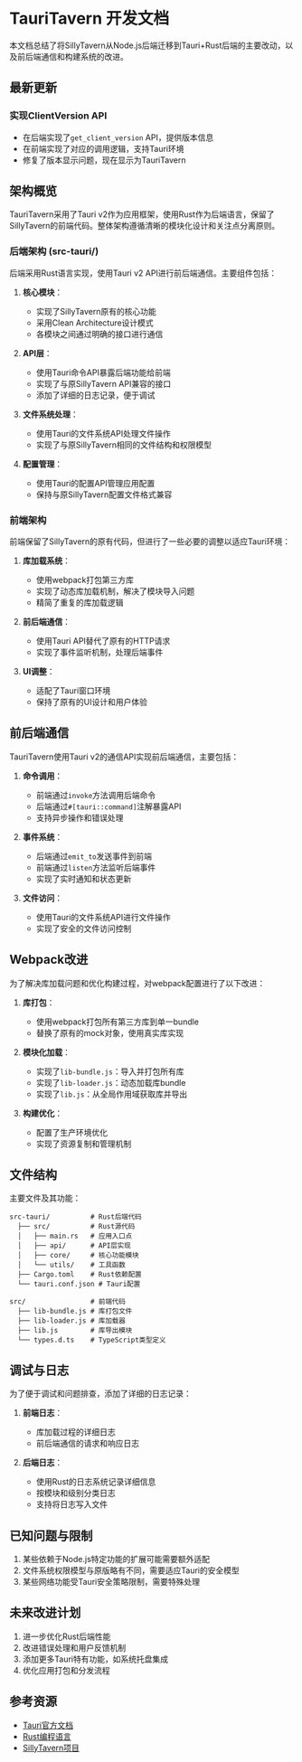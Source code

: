 # TauriTavern 开发文档

本文档总结了将SillyTavern从Node.js后端迁移到Tauri+Rust后端的主要改动，以及前后端通信和构建系统的改进。

## 最新更新

### 实现ClientVersion API
- 在后端实现了`get_client_version` API，提供版本信息
- 在前端实现了对应的调用逻辑，支持Tauri环境
- 修复了版本显示问题，现在显示为TauriTavern

## 架构概览

TauriTavern采用了Tauri v2作为应用框架，使用Rust作为后端语言，保留了SillyTavern的前端代码。整体架构遵循清晰的模块化设计和关注点分离原则。

### 后端架构 (src-tauri/)

后端采用Rust语言实现，使用Tauri v2 API进行前后端通信。主要组件包括：

1. **核心模块**：
   - 实现了SillyTavern原有的核心功能
   - 采用Clean Architecture设计模式
   - 各模块之间通过明确的接口进行通信

2. **API层**：
   - 使用Tauri命令API暴露后端功能给前端
   - 实现了与原SillyTavern API兼容的接口
   - 添加了详细的日志记录，便于调试

3. **文件系统处理**：
   - 使用Tauri的文件系统API处理文件操作
   - 实现了与原SillyTavern相同的文件结构和权限模型

4. **配置管理**：
   - 使用Tauri的配置API管理应用配置
   - 保持与原SillyTavern配置文件格式兼容

### 前端架构

前端保留了SillyTavern的原有代码，但进行了一些必要的调整以适应Tauri环境：

1. **库加载系统**：
   - 使用webpack打包第三方库
   - 实现了动态库加载机制，解决了模块导入问题
   - 精简了重复的库加载逻辑

2. **前后端通信**：
   - 使用Tauri API替代了原有的HTTP请求
   - 实现了事件监听机制，处理后端事件

3. **UI调整**：
   - 适配了Tauri窗口环境
   - 保持了原有的UI设计和用户体验

## 前后端通信

TauriTavern使用Tauri v2的通信API实现前后端通信，主要包括：

1. **命令调用**：
   - 前端通过`invoke`方法调用后端命令
   - 后端通过`#[tauri::command]`注解暴露API
   - 支持异步操作和错误处理

2. **事件系统**：
   - 后端通过`emit_to`发送事件到前端
   - 前端通过`listen`方法监听后端事件
   - 实现了实时通知和状态更新

3. **文件访问**：
   - 使用Tauri的文件系统API进行文件操作
   - 实现了安全的文件访问控制

## Webpack改进

为了解决库加载问题和优化构建过程，对webpack配置进行了以下改进：

1. **库打包**：
   - 使用webpack打包所有第三方库到单一bundle
   - 替换了原有的mock对象，使用真实库实现

2. **模块化加载**：
   - 实现了`lib-bundle.js`：导入并打包所有库
   - 实现了`lib-loader.js`：动态加载库bundle
   - 实现了`lib.js`：从全局作用域获取库并导出

3. **构建优化**：
   - 配置了生产环境优化
   - 实现了资源复制和管理机制

## 文件结构

主要文件及其功能：

```
src-tauri/          # Rust后端代码
  ├── src/          # Rust源代码
  │   ├── main.rs   # 应用入口点
  │   ├── api/      # API层实现
  │   ├── core/     # 核心功能模块
  │   └── utils/    # 工具函数
  ├── Cargo.toml    # Rust依赖配置
  └── tauri.conf.json # Tauri配置

src/                # 前端代码
  ├── lib-bundle.js # 库打包文件
  ├── lib-loader.js # 库加载器
  ├── lib.js        # 库导出模块
  └── types.d.ts    # TypeScript类型定义
```

## 调试与日志

为了便于调试和问题排查，添加了详细的日志记录：

1. **前端日志**：
   - 库加载过程的详细日志
   - 前后端通信的请求和响应日志

2. **后端日志**：
   - 使用Rust的日志系统记录详细信息
   - 按模块和级别分类日志
   - 支持将日志写入文件

## 已知问题与限制

1. 某些依赖于Node.js特定功能的扩展可能需要额外适配
2. 文件系统权限模型与原版略有不同，需要适应Tauri的安全模型
3. 某些网络功能受Tauri安全策略限制，需要特殊处理

## 未来改进计划

1. 进一步优化Rust后端性能
2. 改进错误处理和用户反馈机制
3. 添加更多Tauri特有功能，如系统托盘集成
4. 优化应用打包和分发流程

## 参考资源

- [Tauri官方文档](https://tauri.app/v2/docs/)
- [Rust编程语言](https://www.rust-lang.org/)
- [SillyTavern项目](https://github.com/SillyTavern/SillyTavern)
